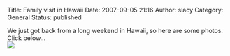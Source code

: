 Title: Family visit in Hawaii
Date: 2007-09-05 21:16
Author: slacy
Category: General
Status: published

We just got back from a long weekend in Hawaii, so here are some photos.
Click below...  
[![](http://slacy.com/gallery/d/94269-2/img_1359.jpg)](http://slacy.com/gallery/v/2007/isaac_hawaii)
